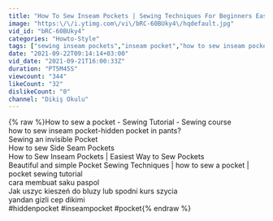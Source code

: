 ```yaml
---
title: "How To Sew Inseam Pockets | Sewing Techniques For Beginners Easiest method"
image: "https:\/\/i.ytimg.com\/vi\/bRC-60BUky4\/hqdefault.jpg"
vid_id: "bRC-60BUky4"
categories: "Howto-Style"
tags: ["sewing inseam pockets","inseam pocket","how to sew inseam pockets"]
date: "2021-09-22T09:14:14+03:00"
vid_date: "2021-09-21T16:00:33Z"
duration: "PT5M45S"
viewcount: "344"
likeCount: "32"
dislikeCount: "0"
channel: "Dikiş Okulu"
---
```

{% raw %}How to sew a pocket - Sewing Tutorial - Sewing course<br />how to sew inseam pocket-hidden pocket in pants?<br />Sewing an invisible Pocket<br />How to sew Side Seam Pockets<br />How to Sew Inseam Pockets | Easiest Way to Sew Pockets<br />Beautiful and simple Pocket Sewing Techniques | how to sew a pocket | pocket sewing tutorial<br />cara membuat saku paspol<br />Jak uszyc kieszeń do bluzy lub spodni kurs szycia<br />yandan gizli cep dikimi<br />#hiddenpocket #inseampocket #pocket{% endraw %}
